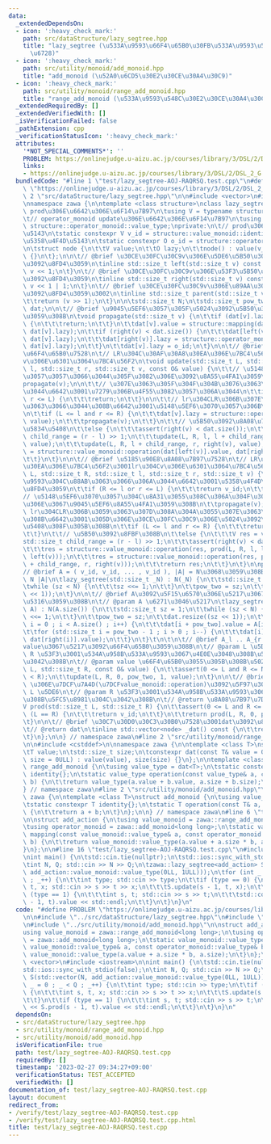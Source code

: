 ```yaml
---
data:
  _extendedDependsOn:
  - icon: ':heavy_check_mark:'
    path: src/dataStructure/lazy_segtree.hpp
    title: "lazy_segtree (\u533A\u9593\u66F4\u65B0\u30FB\u533A\u9593\u548C\u30BB\u30B0\
      \u6728)"
  - icon: ':heavy_check_mark:'
    path: src/utility/monoid/add_monoid.hpp
    title: "add_monoid (\u52A0\u6CD5\u30E2\u30CE\u30A4\u30C9)"
  - icon: ':heavy_check_mark:'
    path: src/utility/monoid/range_add_monoid.hpp
    title: "range_add_monoid (\u533A\u9593\u548C\u30E2\u30CE\u30A4\u30C9)"
  _extendedRequiredBy: []
  _extendedVerifiedWith: []
  _isVerificationFailed: false
  _pathExtension: cpp
  _verificationStatusIcon: ':heavy_check_mark:'
  attributes:
    '*NOT_SPECIAL_COMMENTS*': ''
    PROBLEM: https://onlinejudge.u-aizu.ac.jp/courses/library/3/DSL/2/DSL_2_G
    links:
    - https://onlinejudge.u-aizu.ac.jp/courses/library/3/DSL/2/DSL_2_G
  bundledCode: "#line 1 \"test/lazy_segtree-AOJ-RAQRSQ.test.cpp\"\n#define PROBLEM\
    \ \"https://onlinejudge.u-aizu.ac.jp/courses/library/3/DSL/2/DSL_2_G\"\n\n#line\
    \ 2 \"src/dataStructure/lazy_segtree.hpp\"\n\n#include <vector>\n#include <cassert>\n\
    \nnamespace zawa {\n\ntemplate <class structure>\nclass lazy_segtree {\n\t// value_monoid\
    \ prod\u306E\u6642\u306E\u6F14\u7B97\n\tusing V = typename structure::value_monoid::value_type;\n\
    \t// operator_monoid update\u306E\u6642\u306E\u6F14\u7B97\n\tusing O = typename\
    \ structure::operator_monoid::value_type;\nprivate:\n\t// prod\u306E\u5358\u4F4D\
    \u5143\n\tstatic constexpr V v_id = structure::value_monoid::identity;\n\t// update\u306E\
    \u5358\u4F4D\u5143\n\tstatic constexpr O o_id = structure::operator_monoid::identity;\n\
    \n\tstruct node {\n\t\tV value;\n\t\tO lazy;\n\t\tnode() : value(v_id), lazy(o_id)\
    \ {}\n\t};\n\n\t// @brief \u30CE\u30FC\u30C9v\u306E\u5DE6\u5B50\u306E\u6DFB\u5B57\
    \u3092\u8FD4\u3059\n\tinline std::size_t left(std::size_t v) const {\n\t\treturn\
    \ v << 1;\n\t}\n\t// @brief \u30CE\u30FC\u30C9v\u306E\u53F3\u5B50\u306E\u6DFB\u5B57\
    \u3092\u8FD4\u3059\n\tinline std::size_t right(std::size_t v) const {\n\t\treturn\
    \ v << 1 | 1;\n\t}\n\t// @brief \u30CE\u30FC\u30C9v\u306E\u89AA\u306E\u6DFB\u5B57\
    \u3092\u8FD4\u3059\u3002\n\tinline std::size_t parent(std::size_t v) const {\n\
    \t\treturn (v >> 1);\n\t}\n\n\tstd::size_t N;\n\tstd::size_t pow_two;\n\tstd::vector<node>\
    \ dat;\n\n\t// @brief \u9045\u5EF6\u3057\u305F\u5024\u3092\u5B50\u306B\u4F1D\u64AD\
    \u3059\u308B\n\tvoid propagate(std::size_t v) {\n\t\tif (dat[v].lazy == o_id)\
    \ {\n\t\t\treturn;\n\t\t}\n\t\tdat[v].value = structure::mapping(dat[v].value,\
    \ dat[v].lazy);\n\t\tif (right(v) < dat.size()) {\n\t\t\tdat[left(v)].lazy = structure::operator_monoid::operation(dat[left(v)].lazy,\
    \ dat[v].lazy);\n\t\t\tdat[right(v)].lazy = structure::operator_monoid::operation(dat[right(v)].lazy,\
    \ dat[v].lazy);\n\t\t}\n\t\tdat[v].lazy = o_id;\n\t}\n\n\t// @brief \u5185\u90E8\
    \u66F4\u65B0\u7528\n\t// LR\u304C\u30AF\u30A8\u30EA\u306E\u7BC4\u56F2\u3001lr\u304C\
    v\u306E\u6301\u3064\u7BC4\u56F2\n\tvoid update(std::size_t L, std::size_t R, std::size_t\
    \ l, std::size_t r, std::size_t v, const O& value) {\n\t\t// \u5148\u5EF6\u3070\
    \u3057\u3057\u3066\u3044\u305F\u3082\u306E\u3092\u8A55\u4FA1\u3059\u308B\n\t\t\
    propagate(v);\n\n\t\t// \u307E\u3063\u305F\u304F\u304B\u3076\u3063\u3066\u306A\
    \u3044\u6642\u3001\u7279\u306B\u4F55\u3082\u3057\u306A\u3044\n\t\tif (R <= l or\
    \ r <= L) {\n\t\t\treturn;\n\t\t}\n\n\t\t// lr\u304CLR\u306B\u307E\u305F\u304C\
    \u3063\u3066\u3044\u308B\u6642\u3001\u5148\u5EF6\u3070\u3057\u306B\u3059\u308B\
    \n\t\tif (L <= l and r <= R) {\n\t\t\tdat[v].lazy = structure::operator_monoid::operation(dat[v].lazy,\
    \ value);\n\t\t\tpropagate(v);\n\t\t}\n\t\t// \u5B50\u3092\u8A08\u7B97\u3059\u308B\
    \u5834\u5408\n\t\telse {\n\t\t\tassert(right(v) < dat.size());\n\t\t\tstd::size_t\
    \ child_range = (r - l) >> 1;\n\t\t\tupdate(L, R, l, l + child_range, left(v),\
    \ value);\n\t\t\tupdate(L, R, l + child_range, r, right(v), value);\n\t\t\tdat[v].value\
    \ = structure::value_monoid::operation(dat[left(v)].value, dat[right(v)].value);\n\
    \t\t}\n\t}\n\n\t// @brief \u5185\u90E8\u8A08\u7B97\u7528\n\t// LR\u304C\u30AF\u30A8\
    \u30EA\u306E\u7BC4\u56F2\u3001lr\u304Cv\u306E\u6301\u3064\u7BC4\u56F2\n\tV prod(std::size_t\
    \ L, std::size_t R, std::size_t l, std::size_t r, std::size_t v) {\n\n\t\t// \u533A\
    \u9593\u304C\u88AB\u3063\u3066\u306A\u3044\u6642\u3001\u5358\u4F4D\u5143\u3092\
    \u8FD4\u3059\n\t\tif (R <= l or r <= L) {\n\t\t\treturn v_id;\n\t\t}\n\n\n\t\t\
    // \u5148\u5EF6\u3070\u3057\u304C\u8A31\u3055\u308C\u306A\u304F\u306A\u3063\u305F\
    \u306E\u3067\u9045\u5EF6\u8A55\u4FA1\u3059\u308B\n\t\tpropagate(v);\n\n\t\t//\
    \ lr\u304CLR\u306B\u3059\u3063\u307D\u308A\u304A\u3055\u307E\u3063\u3066\u3044\
    \u308B\u6642\u3001\u305D\u306E\u30CE\u30FC\u30C9\u306E\u5024\u3092\u639B\u3051\
    \u5408\u308F\u305B\u308B\n\t\tif (L <= l and r <= R) {\n\t\t\treturn dat[v].value;\n\
    \t\t}\n\t\t// \u5B50\u3092\u8FBF\u308B\n\t\telse {\n\t\t\tV res = v_id;\n\t\t\t\
    std::size_t child_range = (r - l) >> 1;\n\t\t\tassert(right(v) < dat.size());\n\
    \t\t\tres = structure::value_monoid::operation(res, prod(L, R, l, l + child_range,\
    \ left(v)));\n\t\t\tres = structure::value_monoid::operation(res, prod(L, R, l\
    \ + child_range, r, right(v)));\n\t\t\treturn res;\n\t\t}\n\t}\n\npublic:\n\t\
    // @brief A = ( v_id, v_id, ... , v_id ), |A| = N\u3068\u3059\u308B\n\t// @param\
    \ N |A|\n\tlazy_segtree(std::size_t _N) : N(_N) {\n\t\tstd::size_t sz = 1;\n\t\
    \twhile (sz < N) {\n\t\t\tsz <<= 1;\n\t\t}\n\t\tpow_two = sz;\n\t\tdat.resize((sz\
    \ << 1));\n\t}\n\n\t// @brief A\u3092\u5F15\u6570\u306E\u5217\u3067\u521D\u671F\
    \u5316\u3059\u308B\n\t// @param A \u6271\u3046\u5217\n\tlazy_segtree(const std::vector<V>&\
    \ A) : N(A.size()) {\n\t\tstd::size_t sz = 1;\n\t\twhile (sz < N) {\n\t\t\tsz\
    \ <<= 1;\n\t\t}\n\t\tpow_two = sz;\n\t\tdat.resize((sz << 1));\n\t\tfor (std::size_t\
    \ i = 0 ; i < A.size() ; i++) {\n\t\t\tdat[i + pow_two].value = A[i];\n\t\t}\n\
    \t\tfor (std::size_t i = pow_two - 1 ; i > 0 ; i--) {\n\t\t\tdat[i].value = structure::value_monoid::operation(dat[left(i)].value,\
    \ dat[right(i)].value);\n\t\t}\n\t}\t\n\t\n\t// @brief A_l .. A_{r - 1}\u306B\
    value\u3067\u5217\u3092\u66F4\u65B0\u3059\u308B\n\t// @param L \u5DE6\n\t// @param\
    \ R \u53F3\u3001\u534A\u958B\u533A\u9593\u3067\u4E0E\u3048\u308B\u5FC5\u8981\u304C\
    \u3042\u308B\n\t// @param value \u66F4\u65B0\u3055\u305B\u308B\u5024\n\tvoid update(std::size_t\
    \ L, std::size_t R, const O& value) {\n\t\tassert(0 <= L and R <= N);\n\t\tassert(L\
    \ < R);\n\t\tupdate(L, R, 0, pow_two, 1, value);\n\t}\n\n\t// @brief A_l .. A_R\
    \ \u306E\u7DCF\u7A4D(\u7DCFvalue_monoid::operation)\u3092\u5F97\u308B\n\t// @param\
    \ L \u5DE6\n\t// @param R \u53F3\u3001\u534A\u958B\u533A\u9593\u3067\u4E0E\u3048\
    \u308B\u5FC5\u8981\u304C\u3042\u308B\n\t// @return \u8A08\u7B97\u7D50\u679C\n\t\
    V prod(std::size_t L, std::size_t R) {\n\t\tassert(0 <= L and R <= N);\n\t\tif\
    \ (L == R) {\n\t\t\treturn v_id;\n\t\t}\n\t\treturn prod(L, R, 0, pow_two, 1);\n\
    \t}\n\n\t// @brief \u30C7\u30D0\u30C3\u30B0\u7528\u3001dat\u3092\u8FD4\u3059\n\
    \t// @return dat\n\tinline std::vector<node> _dat() const {\n\t\treturn dat;\n\
    \t}\n};\n\n} // namespace zawa\n#line 2 \"src/utility/monoid/range_add_monoid.hpp\"\
    \n\n#include <cstddef>\n\nnamespace zawa {\n\ntemplate <class T>\nstruct dat {\n\
    \tT value;\n\tstd::size_t size;\n\tconstexpr dat(const T& value = 0, const std::size_t&\
    \ size = 0ULL) : value(value), size(size) {}\n};\n\ntemplate <class T>\nstruct\
    \ range_add_monoid {\n\tusing value_type = dat<T>;\n\tstatic constexpr value_type\
    \ identity{};\n\tstatic value_type operation(const value_type& a, const value_type&\
    \ b) {\n\t\treturn value_type(a.value + b.value, a.size + b.size);\n\t}\n};\n\n\
    } // namespace zawa\n#line 2 \"src/utility/monoid/add_monoid.hpp\"\n\nnamespace\
    \ zawa {\n\ntemplate <class T>\nstruct add_monoid {\n\tusing value_type = T;\n\
    \tstatic constexpr T identity{};\n\tstatic T operation(const T& a, const T& b)\
    \ {\n\t\treturn a + b;\n\t}\n};\n\n} // namespace zawa\n#line 6 \"test/lazy_segtree-AOJ-RAQRSQ.test.cpp\"\
    \n\nstruct add_action {\n\tusing value_monoid = zawa::range_add_monoid<long long>;\n\
    \tusing operator_monoid = zawa::add_monoid<long long>;\n\tstatic value_monoid::value_type\
    \ mapping(const value_monoid::value_type& a, const operator_monoid::value_type&\
    \ b) {\n\t\treturn value_monoid::value_type(a.value + a.size * b, a.size);\n\t\
    }\n};\n\n#line 16 \"test/lazy_segtree-AOJ-RAQRSQ.test.cpp\"\n#include <iostream>\n\
    \nint main() {\n\tstd::cin.tie(nullptr);\n\tstd::ios::sync_with_stdio(false);\n\
    \tint N, Q; std::cin >> N >> Q;\n\tzawa::lazy_segtree<add_action> S(std::vector(N,\
    \ add_action::value_monoid::value_type(0LL, 1ULL)));\n\tfor (int _ = 0 ; _ < Q\
    \ ; _++) {\n\t\tint type; std::cin >> type;\n\t\tif (type == 0) {\n\t\t\tint s,\
    \ t, x; std::cin >> s >> t >> x;\n\t\t\tS.update(s - 1, t, x);\n\t\t}\n\t\tif\
    \ (type == 1) {\n\t\t\tint s, t; std::cin >> s >> t;\n\t\t\tstd::cout << S.prod(s\
    \ - 1, t).value << std::endl;\n\t\t}\n\t}\n}\n"
  code: "#define PROBLEM \"https://onlinejudge.u-aizu.ac.jp/courses/library/3/DSL/2/DSL_2_G\"\
    \n\n#include \"../src/dataStructure/lazy_segtree.hpp\"\n#include \"../src/utility/monoid/range_add_monoid.hpp\"\
    \n#include \"../src/utility/monoid/add_monoid.hpp\"\n\nstruct add_action {\n\t\
    using value_monoid = zawa::range_add_monoid<long long>;\n\tusing operator_monoid\
    \ = zawa::add_monoid<long long>;\n\tstatic value_monoid::value_type mapping(const\
    \ value_monoid::value_type& a, const operator_monoid::value_type& b) {\n\t\treturn\
    \ value_monoid::value_type(a.value + a.size * b, a.size);\n\t}\n};\n\n#include\
    \ <vector>\n#include <iostream>\n\nint main() {\n\tstd::cin.tie(nullptr);\n\t\
    std::ios::sync_with_stdio(false);\n\tint N, Q; std::cin >> N >> Q;\n\tzawa::lazy_segtree<add_action>\
    \ S(std::vector(N, add_action::value_monoid::value_type(0LL, 1ULL)));\n\tfor (int\
    \ _ = 0 ; _ < Q ; _++) {\n\t\tint type; std::cin >> type;\n\t\tif (type == 0)\
    \ {\n\t\t\tint s, t, x; std::cin >> s >> t >> x;\n\t\t\tS.update(s - 1, t, x);\n\
    \t\t}\n\t\tif (type == 1) {\n\t\t\tint s, t; std::cin >> s >> t;\n\t\t\tstd::cout\
    \ << S.prod(s - 1, t).value << std::endl;\n\t\t}\n\t}\n}\n"
  dependsOn:
  - src/dataStructure/lazy_segtree.hpp
  - src/utility/monoid/range_add_monoid.hpp
  - src/utility/monoid/add_monoid.hpp
  isVerificationFile: true
  path: test/lazy_segtree-AOJ-RAQRSQ.test.cpp
  requiredBy: []
  timestamp: '2023-02-27 09:34:27+09:00'
  verificationStatus: TEST_ACCEPTED
  verifiedWith: []
documentation_of: test/lazy_segtree-AOJ-RAQRSQ.test.cpp
layout: document
redirect_from:
- /verify/test/lazy_segtree-AOJ-RAQRSQ.test.cpp
- /verify/test/lazy_segtree-AOJ-RAQRSQ.test.cpp.html
title: test/lazy_segtree-AOJ-RAQRSQ.test.cpp
---
```

